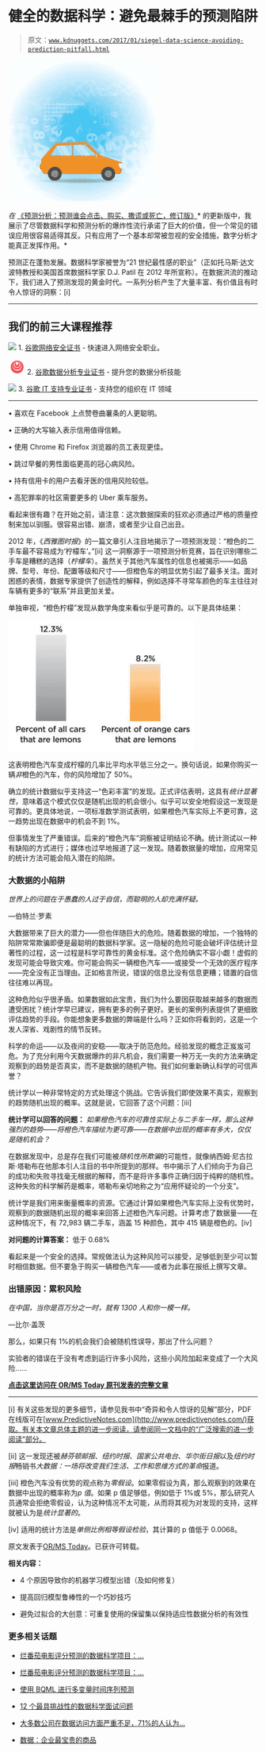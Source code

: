 # 健全的数据科学：避免最棘手的预测陷阱

> 原文：[`www.kdnuggets.com/2017/01/siegel-data-science-avoiding-prediction-pitfall.html`](https://www.kdnuggets.com/2017/01/siegel-data-science-avoiding-prediction-pitfall.html)

![orange-car](img/6b0bfef8ca40173e4e77e0fd0ea97040.png)

*在* [《预测分析：预测谁会点击、购买、撒谎或死亡，修订版》](http://www.thepredictionbook.com/)* 的更新版中，我展示了尽管数据科学和预测分析的爆炸性流行承诺了巨大的价值，但一个常见的错误应用很容易适得其反。只有应用了一个基本却常被忽视的安全措施，数字分析才能真正发挥作用。*

预测正在蓬勃发展。数据科学家被誉为“21 世纪最性感的职业”（正如托马斯·达文波特教授和美国首席数据科学家 D.J. Patil 在 2012 年所宣称）。在数据洪流的推动下，我们进入了预测发现的黄金时代。一系列分析产生了大量丰富、有价值且有时令人惊讶的洞察：[i]

* * *

## 我们的前三大课程推荐

![](img/0244c01ba9267c002ef39d4907e0b8fb.png) 1\. [谷歌网络安全证书](https://www.kdnuggets.com/google-cybersecurity) - 快速进入网络安全职业。

![](img/e225c49c3c91745821c8c0368bf04711.png) 2\. [谷歌数据分析专业证书](https://www.kdnuggets.com/google-data-analytics) - 提升您的数据分析技能

![](img/0244c01ba9267c002ef39d4907e0b8fb.png) 3\. [谷歌 IT 支持专业证书](https://www.kdnuggets.com/google-itsupport) - 支持您的组织在 IT 领域

* * *

• 喜欢在 Facebook 上点赞卷曲薯条的人更聪明。

• 正确的大写输入表示信用值得信赖。

• 使用 Chrome 和 Firefox 浏览器的员工表现更佳。

• 跳过早餐的男性面临更高的冠心病风险。

• 持有信用卡的用户去看牙医的信用风险较低。

• 高犯罪率的社区需要更多的 Uber 乘车服务。

看起来很有趣？在开始之前，请注意：这次数据探索的狂欢必须通过严格的质量控制来加以驯服。很容易出错、崩溃，或者至少让自己出丑。

2012 年，《*西雅图时报*》的一篇文章引人注目地揭示了一项预测发现：“橙色的二手车最不容易成为‘柠檬车’。”[ii] 这一洞察源于一项预测分析竞赛，旨在识别哪些二手车是糟糕的选择（*柠檬车*）。虽然关于其他汽车属性的信息也被揭示——如品牌、型号、年份、配置等级和尺寸——但橙色车的明显优势引起了最多关注。面对困惑的表情，数据专家提供了创造性的解释，例如选择不寻常车颜色的车主往往对车辆有更多的“联系”并且更加关爱。

单独审视，“橙色柠檬”发现从数学角度来看似乎是可靠的。以下是具体结果：

![bar-graph-cars-lemons](img/7f7e7890c520045395aa4b7c9359e224.png)

这表明橙色汽车变成柠檬的几率比平均水平低三分之一。换句话说，如果你购买一辆*非*橙色的汽车，你的风险增加了 50%。

确立的统计数据似乎支持这一“色彩丰富”的发现。正式评估表明，这具有*统计显著性*，意味着这个模式仅仅是随机出现的机会很小。似乎可以安全地假设这一发现是可靠的。更具体地说，一项标准数学测试表明，如果橙色汽车实际上不更可靠，这一趋势出现在数据中的机会不到 1%。

但事情发生了严重错误。后来的“橙色汽车”洞察被证明结论不确。统计测试以一种有缺陷的方式进行；媒体也过早地报道了这一发现。随着数据量的增加，应用常见的统计方法可能会陷入潜在的陷阱。

### 大数据的小陷阱

*世界上的问题在于愚蠢的人过于自信，而聪明的人却充满怀疑。*

—伯特兰·罗素

大数据带来了巨大的潜力——但也伴随巨大的危险。随着数据的增加，一个独特的陷阱常常欺骗即便是最聪明的数据科学家。这一隐秘的危险可能会破坏评估统计显著性的过程，这一过程是科学可靠性的黄金标准。这个危险确实不容小觑！虚假的发现可能会导致灾难。你可能会购买一辆橙色汽车——或接受一个无效的医疗程序——完全没有正当理由。正如格言所说，错误的信息比没有信息更糟；错置的自信往往难以再现。

这种危险似乎很矛盾。如果数据如此宝贵，我们为什么要因获取越来越多的数据而遭受困扰？统计学早已建议，拥有更多的例子更好。更长的案例列表提供了更细致评估趋势的手段。你能想象更多数据的弊端是什么吗？正如你将看到的，这是一个发人深省、戏剧性的情节反转。

科学的命运——以及夜间的安稳——取决于防范危险。经验发现的概念正岌岌可危。为了充分利用今天数据爆炸的非凡机会，我们需要一种万无一失的方法来确定观察到的趋势是否真实，而不是数据的随机产物。我们如何重新确认科学的可信声誉？

统计学以一种非常特定的方式处理这个挑战。它告诉我们即使效果不真实，观察到的趋势随机出现的概率。这就是说，它回答了这个问题：[iii]

**统计学可以回答的问题：** *如果橙色汽车的可靠性实际上与二手车一样，那么这种强烈的趋势——将橙色汽车描绘为更可靠——在数据中出现的概率有多大，仅仅是随机机会？*

在数据发现中，总是存在我们可能被*随机性所欺骗*的可能性，就像纳西姆·尼古拉斯·塔勒布在他那本引人注目的书中所提到的那样。书中揭示了人们倾向于为自己的成功和失败寻找毫无根据的解释，而不是将许多事件正确归因于纯粹的随机性。这种失败的科学解药是概率，塔勒布亲切地称之为“应用怀疑论的一个分支”。

统计学是我们用来衡量概率的资源。它通过计算如果橙色汽车实际上没有优势时，观察到的数据随机出现的概率来回答上述橙色汽车问题。计算考虑了数据量——在这种情况下，有 72,983 辆二手车，涵盖 15 种颜色，其中 415 辆是橙色的。[iv]

**对问题的计算答案：** 低于 0.68%

看起来是一个安全的选择。常规做法认为这种风险可以接受，足够低到至少可以暂时相信数据。但不要急于购买一辆橙色汽车——或者为此事在报纸上撰写文章。

### 出错原因：累积风险

*在中国，当你是百万分之一时，就有 1300 人和你一模一样。*

—比尔·盖茨

那么，如果只有 1%的机会我们会被随机性误导，那出了什么问题？

实验者的错误在于没有考虑到运行许多小风险，这些小风险加起来变成了一个大风险……

[**点击这里访问在 OR/MS Today 原刊发表的完整文章**](https://www.informs.org/ORMS-Today/Public-Articles/December-Volume-43-Number-6/Predictive-Analytics-Sound-data-science)

* * *

[i] 有关这些发现的更多细节，请参见我书中“奇异和令人惊讶的见解”部分，PDF 在线版可在[www.PredictiveNotes.com](http://www.predictivenotes.com/)获取。有关本文章总体主题的进一步阅读，请参阅同一文档中的“广泛搜索的进一步阅读”部分。

[ii] 这一发现还被*赫芬顿邮报*、*纽约时报*、*国家公共电台*、*华尔街日报*以及*纽约时报*畅销书*大数据：一场将改变我们生活、工作和思维方式的革命*报道。

[iii] 橙色汽车没有优势的观点称为*零假设*。如果零假设为真，那么观察到的效果在数据中出现的概率称为*p 值*。如果 p 值足够低，例如低于 1%或 5%，那么研究人员通常会拒绝零假设，认为这种情况不太可能，从而将其视为对发现的支持，这样就被认为是*统计显著的*。

[iv] 适用的统计方法是*单侧比例相等假设检验*，其计算的 p 值低于 0.0068。

原文发表于[OR/MS Today](https://www.informs.org/ORMS-Today/Public-Articles/December-Volume-43-Number-6/Predictive-Analytics-Sound-data-science)。已获许可转载。

**相关内容：**

+   4 个原因导致你的机器学习模型出错（及如何修复）

+   提高回归模型鲁棒性的一个巧妙技巧

+   避免过拟合的大创意：可重复使用的保留集以保持适应性数据分析的有效性

### 更多相关话题

+   [烂番茄电影评分预测的数据科学项目：…](https://www.kdnuggets.com/2023/06/data-science-project-rotten-tomatoes-movie-rating-prediction-first-approach.html)

+   [烂番茄电影评分预测的数据科学项目：…](https://www.kdnuggets.com/2023/07/data-science-project-rotten-tomatoes-movie-rating-prediction-second-approach.html)

+   [使用 BQML 进行多变量时间序列预测](https://www.kdnuggets.com/2023/07/multivariate-timeseries-prediction-bqml.html)

+   [12 个最具挑战性的数据科学面试问题](https://www.kdnuggets.com/2022/07/12-challenging-data-science-interview-questions.html)

+   [大多数公司在数据访问方面严重不足，71%的人认为…](https://www.kdnuggets.com/2023/07/mostly-data-access-severely-lacking-synthetic-data-help.html)

+   [数据：企业最宝贵的商品](https://www.kdnuggets.com/2022/03/data-valuable-commodity-businesses.html)
